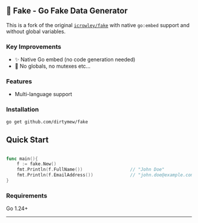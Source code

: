 ## 📝 Fake - Go Fake Data Generator

This is a fork of the original [`icrowley/fake`](https://github.com/icrowley/fake) with native `go:embed` support and without global variables.

### Key Improvements
- ✨ Native Go embed (no code generation needed)
- 🚀 No globals, no mutexes etc...

### Features
- Multi-language support


### Installation
```shell script
go get github.com/dirtymew/fake
```

## Quick Start
```go

func main(){
    f := fake.New()
    fmt.Println(f.FullName())                  // "John Doe" 
    fmt.Println(f.EmailAddress())              // "john.doe@example.com"
}
```

### Requirements
Go 1.24+

---